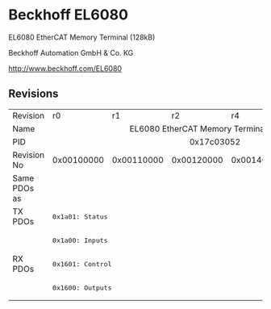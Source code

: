 # Beckhoff EL6080

EL6080 EtherCAT Memory Terminal (128kB)

Beckhoff Automation GmbH & Co. KG

http://www.beckhoff.com/EL6080

## Revisions
<table>
<tr >
<td>Revision</td>
<td><div class="foo">r0</div></td>
<td><div class="foo">r1</div></td>
<td><div class="foo">r2</div></td>
<td><div class="foo">r4</div></td>
<td><div class="foo">r6</div></td>
</tr>
<tr >
<td>Name</td>
<td colspan=5 align="center"><div class="foo">EL6080 EtherCAT Memory Terminal (128kB)</div></td>
</tr>
<tr >
<td>PID</td>
<td colspan=5 align="center"><div class="foo">0x17c03052</div></td>
</tr>
<tr >
<td>Revision No</td>
<td>0x00100000</td>
<td>0x00110000</td>
<td>0x00120000</td>
<td>0x00140000</td>
<td>0x00160000</td>
</tr>
<tr >
<td>Same PDOs as</td>
<td colspan=4 align="center"></td>
<td><a href="EP6080-0000">EP6080-0000 r0</a></td>
</tr>
<tr class="txpdo pdosection">
<td rowspan=2 valign=top>TX PDOs</td>
<td colspan=4 align="left"><pre>0x1a01: Status</pre></td>
<td><pre>0x1a01: Device Inputs</pre></td>
<td></td>
</tr>
<tr class="txpdo pdosection">
<td colspan=4 align="left"><pre>0x1a00: Inputs</pre></td>
<td><pre>0x1a00: IO Inputs</pre></td>
</tr>
<tr class="rxpdo pdosection">
<td rowspan=2 valign=top>RX PDOs</td>
<td colspan=4 align="left"><pre>0x1601: Control</pre></td>
<td><pre>0x1601: Device Outputs</pre></td>
<td></td>
</tr>
<tr class="rxpdo pdosection">
<td colspan=4 align="left"><pre>0x1600: Outputs</pre></td>
<td><pre>0x1600: IO Outputs</pre></td>
</tr>
</table>
